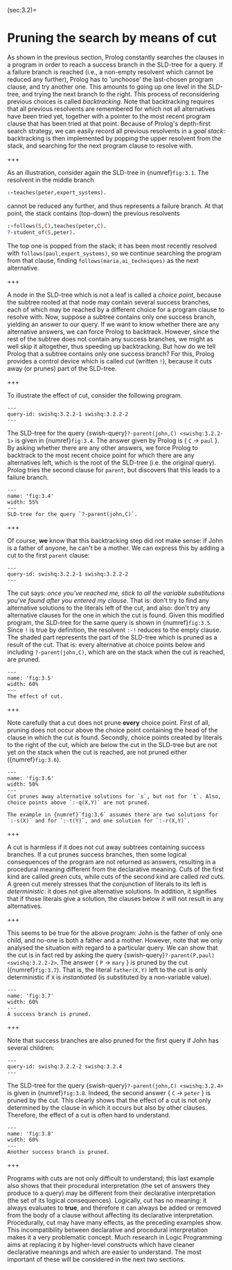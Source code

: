 <!--H3: Section 3.2-->
(sec:3.2)=
# Pruning the search by means of cut #

As shown in the previous section, Prolog constantly searches the clauses in a program in order to reach a success branch in the SLD-tree for a query. If a failure branch is reached (i.e., a non-empty resolvent which cannot be reduced any further), Prolog has to 'unchoose' the last-chosen program clause, and try another one. This amounts to going up one level in the SLD-tree, and trying the next branch to the right. This process of reconsidering previous choices is called *backtracking*. Note that backtracking requires that all previous resolvents are remembered for which not all alternatives have been tried yet, together with a pointer to the most recent program clause that has been tried at that point. Because of Prolog's depth-first search strategy, we can easily record all previous resolvents in a *goal stack*: backtracking is then implemented by popping the upper resolvent from the stack, and searching for the next program clause to resolve with.

+++

As an illustration, consider again the SLD-tree in {numref}`fig:3.1`. The resolvent in the middle branch
```Prolog
:-teaches(peter,expert_systems).
```
cannot be reduced any further, and thus represents a failure branch. At that point, the stack contains (top-down) the previous resolvents
```Prolog
:-follows(S,C),teaches(peter,C).
?-student_of(S,peter).
```
The top one is popped from the stack; it has been most recently resolved with `follows(paul,expert_systems)`, so we continue searching the program from that clause, finding `follows(maria,ai_techniques)` as the next alternative.

+++

A node in the SLD-tree which is not a leaf is called a *choice point*, because the subtree rooted at that node may contain several success branches, each of which may be reached by a different choice for a program clause to resolve with. Now, suppose a subtree contains only one success branch, yielding an answer to our query. If we want to know whether there are any alternative answers, we can force Prolog to backtrack. However, since the rest of the subtree does not contain any success branches, we might as well skip it altogether, thus speeding up backtracking. But how do we tell Prolog that a subtree contains only one success branch? For this, Prolog provides a control device which is called *cut* (written `!`), because it cuts away (or prunes) part of the SLD-tree.

+++

To illustrate the effect of cut, consider the following program.
```{swish} swish:3.2.2
---
query-id: swishq:3.2.2-1 swishq:3.2.2-2
---
```
The SLD-tree for the query {swish-query}`?-parent(john,C) <swishq:3.2.2-1>` is given in {numref}`fig:3.4`. The answer given by Prolog is { `C` &rarr; `paul` }. By asking whether there are any other answers, we force Prolog to backtrack to the most recent choice point for which there are any alternatives left, which is the root of the SLD-tree (i.e. the original query). Prolog tries the second clause for `parent`, but discovers that this leads to a failure branch.

```{figure} /src/fig/part_i/image028.svg
---
name: 'fig:3.4'
width: 55%
---
SLD-tree for the query `?-parent(john,C)`.
```

+++

Of course, **we** know that this backtracking step did not make sense: if John is a father of anyone, he can't be a mother. We can express this by adding a cut to the first `parent` clause:
```{swish} swish:3.2.3
---
query-id: swishq:3.2.2-1 swishq:3.2.2-2
---
```
The cut says: *once you've reached me, stick to all the variable substitutions you've found after you entered my clause*. That is: don't try to find any alternative solutions to the literals left of the cut, and also: don't try any alternative clauses for the one in which the cut is found. Given this modified program, the SLD-tree for the same query is shown in {numref}`fig:3.5`. Since `!` is true by definition, the resolvent `:-!` reduces to the empty clause. The shaded part represents the part of the SLD-tree which is pruned as a result of the cut. That is: every alternative at choice points below and including `?-parent(john,C)`, which are on the stack when the cut is reached, are pruned.

```{figure} /src/fig/part_i/image030.svg
---
name: 'fig:3.5'
width: 60%
---
The effect of cut.
```

+++

Note carefully that a cut does not prune **every** choice point. First of all, pruning does not occur above the choice point containing the head of the clause in which the cut is found. Secondly, choice points created by literals to the right of the cut, which are below the cut in the SLD-tree but are not yet on the stack when the cut is reached, are not pruned either ({numref}`fig:3.6`).

```{figure} /src/fig/part_i/image032.svg
---
name: 'fig:3.6'
width: 50%
---
Cut prunes away alternative solutions for `s`, but not for `t`. Also, choice points above `:-q(X,Y)` are not pruned.
```

```{tip}
The example in {numref}`fig:3.6` assumes there are two solutions for `:-s(X)` and for `:-t(Y)`, and one solution for `:-r(X,Y)`.
```

+++

A cut is harmless if it does not cut away subtrees containing success branches. If a cut prunes success branches, then some logical consequences of the program are not returned as answers, resulting in a procedural meaning different from the declarative meaning. Cuts of the first kind are called *green* cuts, while cuts of the second kind are called *red* cuts. A green cut merely stresses that the conjunction of literals to its left is *deterministic*: it does not give alternative solutions. In addition, it signifies that if those literals give a solution, the clauses below it will not result in any alternatives.

+++

This seems to be true for the above program: John is the father of only one child, and no-one is both a father and a mother. However, note that we only analysed the situation with regard to a particular query. We can show that the cut is in fact red by asking the query {swish-query}`?-parent(P,paul) <swishq:3.2.2-2>`. The answer { `P` &rarr; `mary` } is pruned by the cut ({numref}`fig:3.7`). That is, the literal `father(X,Y)` left to the cut is only deterministic if `X` is *instantiated* (is substituted by a non-variable value).

```{figure} /src/fig/part_i/image034.svg
---
name: 'fig:3.7'
width: 60%
---
A success branch is pruned.
```

+++

Note that success branches are also pruned for the first query if John has several children:
```{swish} swish:3.2.4
---
query-id: swishq:3.2.2-2 swishq:3.2.4
---
```
The SLD-tree for the query {swish-query}`?-parent(john,C) <swishq:3.2.4>` is given in {numref}`fig:3.8`. Indeed, the second answer { `C` &rarr; `peter` } is pruned by the cut. This clearly shows that the effect of a cut is not only determined by the clause in which it occurs but also by other clauses. Therefore, the effect of a cut is often hard to understand.

```{figure} /src/fig/part_i/image036.svg
---
name: 'fig:3.8'
width: 60%
---
Another success branch is pruned.
```

+++

Programs with cuts are not only difficult to understand; this last example also shows that their procedural interpretation (the set of answers they produce to a query) may be different from their declarative interpretation (the set of its logical consequences). Logically, cut has no meaning: it always evaluates to **true**, and therefore it can always be added or removed from the body of a clause without affecting its declarative interpretation. Procedurally, cut may have many effects, as the preceding examples show. This incompatibility between declarative and procedural interpretation makes it a very problematic concept. Much research in Logic Programming aims at replacing it by higher-level constructs which have cleaner declarative meanings and which are easier to understand. The most important of these will be considered in the next two sections.

```{exercise} ex:3.3
```
